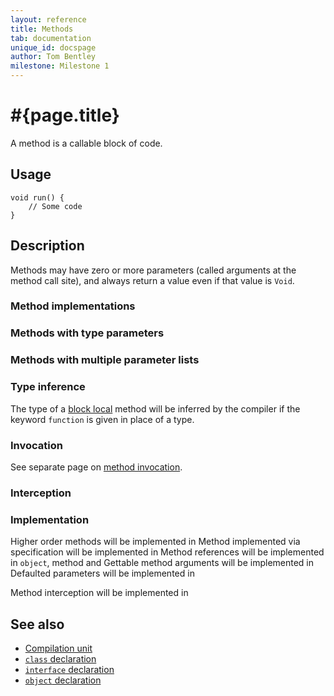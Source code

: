 ```yaml
---
layout: reference
title: Methods
tab: documentation
unique_id: docspage
author: Tom Bentley
milestone: Milestone 1
---
```


# #{page.title}

A method is a callable block of code.

## Usage 

    void run() {
        // Some code
    }

## Description

Methods may have zero or more parameters (called arguments at the method call 
site), and always return a value even if that value is `Void`.

### Method implementations

### Methods with type parameters

### Methods with multiple parameter lists

### Type inference

The type of a [block local](TODO) method will be inferred by the compiler
if the keyword `function` is given in place of a type. 

### Invocation

See separate page on [method invocation](TODO).

### Interception

### Implementation

Higher order methods will be implemented in <!-- Milestone 2 -->
Method implemented via specification will be implemented in <!-- Milestone 2 -->
Method references will be implemented in <!-- Milestone 2 -->
`object`, method and Gettable method arguments will be implemented in <!-- Milestone 2 -->
Defaulted parameters will be implemented in <!-- Milestone 2 -->

Method interception will be implemented in <!-- Milestone 3 -->

## See also

* [Compilation unit](../compilation-unit)
* [`class` declaration](../../type/class)
* [`interface` declaration](../../type/interface)
* [`object` declaration](../../type/object)
